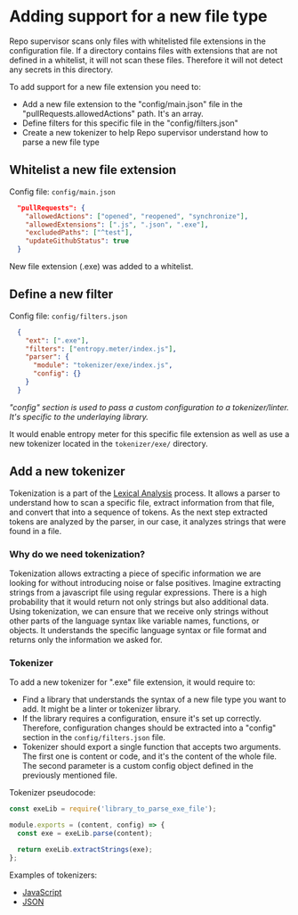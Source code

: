 # Adding support for a new file type

Repo supervisor scans only files with whitelisted file extensions in the configuration file. If a directory contains files with extensions that are not defined in a whitelist, it will not scan these files. Therefore it will not detect any secrets in this directory.

To add support for a new file extension you need to:

- Add a new file extension to the "config/main.json" file in the "pullRequests.allowedActions" path. It's an array.
- Define filters for this specific file in the "config/filters.json"
- Create a new tokenizer to help Repo supervisor understand how to parse a new file type

## Whitelist a new file extension

Config file: `config/main.json`

```json
  "pullRequests": {
    "allowedActions": ["opened", "reopened", "synchronize"],
    "allowedExtensions": [".js", ".json", ".exe"],
    "excludedPaths": ["^test"],
    "updateGithubStatus": true
  }
```

New file extension (.exe) was added to a whitelist.

## Define a new filter

Config file: `config/filters.json`

```json
  {
    "ext": [".exe"],
    "filters": ["entropy.meter/index.js"],
    "parser": {
      "module": "tokenizer/exe/index.js",
      "config": {}
    }
  }
```

_"config" section is used to pass a custom configuration to a tokenizer/linter. It's specific to the underlaying library._

It would enable entropy meter for this specific file extension as well as use a new tokenizer located in the `tokenizer/exe/` directory.

## Add a new tokenizer

Tokenization is a part of the [Lexical Analysis](https://en.wikipedia.org/wiki/Lexical_analysis) process. It allows a parser to understand how to scan a specific file, extract information from that file, and convert that into a sequence of tokens. As the next step extracted tokens are analyzed by the parser, in our case, it analyzes strings that were found in a file.

### Why do we need tokenization?

Tokenization allows extracting a piece of specific information we are looking for without introducing noise or false positives. Imagine extracting strings from a javascript file using regular expressions. There is a high probability that it would return not only strings but also additional data. Using tokenization, we can ensure that we receive only strings without other parts of the language syntax like variable names, functions, or objects. It understands the specific language syntax or file format and returns only the information we asked for.

### Tokenizer

To add a new tokenizer for ".exe" file extension, it would require to:

- Find a library that understands the syntax of a new file type you want to add. It might be a linter or tokenizer library.
- If the library requires a configuration, ensure it's set up correctly. Therefore, configuration changes should be extracted into a "config" section in the `config/filters.json` file.
- Tokenizer should export a single function that accepts two arguments. The first one is content or code, and it's the content of the whole file. The second parameter is a custom config object defined in the previously mentioned file.

Tokenizer pseudocode:

```js
const exeLib = require('library_to_parse_exe_file');

module.exports = (content, config) => {
  const exe = exeLib.parse(content);

  return exeLib.extractStrings(exe);
};

```

Examples of tokenizers:

- [JavaScript](/src/parser/tokenizer/js/index.js)
- [JSON](/src/parser/tokenizer/json/index.js)
